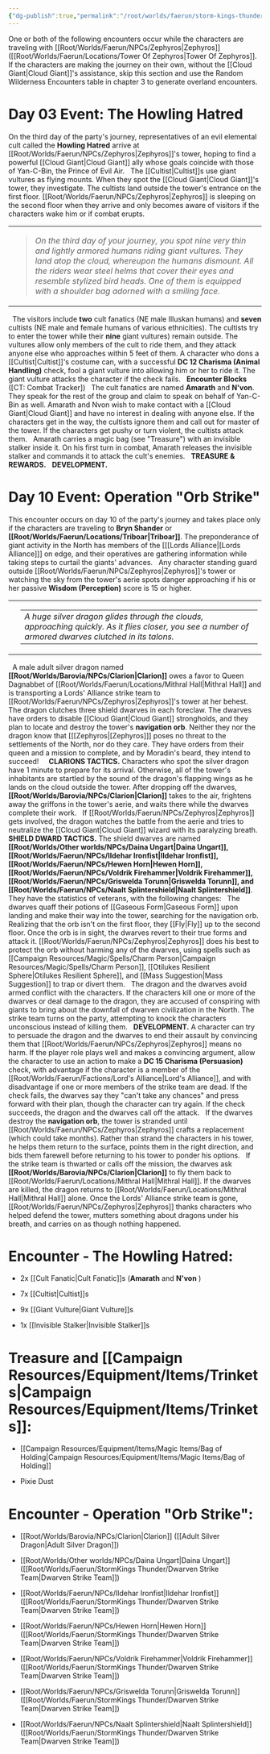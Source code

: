 ```yaml
---
{"dg-publish":true,"permalink":"/root/worlds/faerun/storm-kings-thunder/unfriendly-skies/"}
---
```



One or both of the following encounters occur while the characters are traveling with [[Root/Worlds/Faerun/NPCs/Zephyros\|Zephyros]]([[Root/Worlds/Faerun/Locations/Tower Of Zephyros\|Tower Of Zephyros]]. If the characters are making the journey on their own, without the [[Cloud Giant\|Cloud Giant]]'s assistance, skip this section and use the Random Wilderness Encounters table in chapter 3 to generate overland encounters.
 

# **Day 03 Event: The Howling Hatred**

On the third day of the party's journey, representatives of an evil elemental cult called the **Howling Hatred** arrive at [[Root/Worlds/Faerun/NPCs/Zephyros\|Zephyros]]'s tower, hoping to find a powerful [[Cloud Giant\|Cloud Giant]] ally whose goals coincide with those of Yan-C-Bin, the Prince of Evil Air.
 
The [[Cultist\|Cultist]]s use giant vultures as flying mounts. When they spot the [[Cloud Giant\|Cloud Giant]]'s tower, they investigate. The cultists land outside the tower's entrance on the first floor. [[Root/Worlds/Faerun/NPCs/Zephyros\|Zephyros]] is sleeping on the second floor when they arrive and only becomes aware of visitors if the characters wake him or if combat erupts.
 

<table><tbody><tr class="odd"><td><blockquote><p><em>On the third day of your journey, you spot nine very thin and lightly armored humans riding giant vultures. They land atop the cloud, whereupon the humans dismount. All the riders wear steel helms that cover their eyes and resemble stylized bird heads. One of them is equipped with a shoulder bag adorned with a smiling face.</em></p></blockquote></td></tr></tbody></table>

 
The visitors include **two** cult fanatics (NE male Illuskan humans) and **seven** cultists (NE male and female humans of various ethnicities). The cultists try to enter the tower while their **nine** giant vultures) remain outside. The vultures allow only members of the cult to ride them, and they attack anyone else who approaches within 5 feet of them. A character who dons a [[Cultist\|Cultist]]'s costume can, with a successful **DC 12 Charisma (Animal Handling)** check, fool a giant vulture into allowing him or her to ride it. The giant vulture attacks the character if the check fails.
 
**Encounter Blocks** ([CT: Combat Tracker])
 
The cult fanatics are named **Amarath** and **N'von**. They speak for the rest of the group and claim to speak on behalf of Yan-C-Bin as well. Amarath and Nvon wish to make contact with a [[Cloud Giant\|Cloud Giant]] and have no interest in dealing with anyone else. If the characters get in the way, the cultists ignore them and call out for master of the tower. If the characters get pushy or turn violent, the cultists attack them.
 
Amarath carries a magic bag (see "Treasure") with an invisible stalker inside it. On his first turn in combat, Amarath releases the invisible stalker and commands it to attack the cult's enemies.
 
**TREASURE & REWARDS.**
 
**DEVELOPMENT.**
 

# **Day 10 Event: Operation "Orb Strike"**

This encounter occurs on day 10 of the party's journey and takes place only if the characters are traveling to **Bryn Shander** or **[[Root/Worlds/Faerun/Locations/Triboar\|Triboar]]**. The preponderance of giant activity in the North has members of the [[[Lords Alliance\|[Lords Alliance]]] on edge, and their operatives are gathering information while taking steps to curtail the giants' advances.
 
Any character standing guard outside [[Root/Worlds/Faerun/NPCs/Zephyros\|Zephyros]]'s tower or watching the sky from the tower's aerie spots danger approaching if his or her passive **Wisdom (Perception)** score is 15 or higher.
 

<table><tbody><tr class="odd"><td></td><td><table><tbody><tr class="odd"><td><em>A huge silver dragon glides through the clouds, approaching quickly. As it flies closer, you see a number of armored dwarves clutched in its talons.</em></td></tr></tbody></table></td></tr></tbody></table>

 
A male adult silver dragon named **[[Root/Worlds/Barovia/NPCs/Clarion\|Clarion]]** owes a favor to Queen Dagnabbet of [[Root/Worlds/Faerun/Locations/Mithral Hall\|Mithral Hall]] and is transporting a Lords' Alliance strike team to [[Root/Worlds/Faerun/NPCs/Zephyros\|Zephyros]]'s tower at her behest. The dragon clutches three shield dwarves in each foreclaw. The dwarves have orders to disable [[Cloud Giant\|Cloud Giant]] strongholds, and they plan to locate and destroy the tower's **navigation orb**. Neither they nor the dragon know that [[[Zephyros\|[Zephyros]]] poses no threat to the settlements of the North, nor do they care. They have orders from their queen and a mission to complete, and by Moradin's beard, they intend to succeed!
 
 
**CLARIONS TACTICS.**
Characters who spot the silver dragon have 1 minute to prepare for its arrival. Otherwise, all of the tower's inhabitants are startled by the sound of the dragon's flapping wings as he lands on the cloud outside the tower. After dropping off the dwarves, **[[Root/Worlds/Barovia/NPCs/Clarion\|Clarion]]** takes to the air, frightens away the griffons in the tower's aerie, and waits there while the dwarves complete their work.
 
If [[Root/Worlds/Faerun/NPCs/Zephyros\|Zephyros]] gets involved, the dragon watches the battle from the aerie and tries to neutralize the [[Cloud Giant\|Cloud Giant]] wizard with its paralyzing breath.
 
**SHIELD DWARD TACTICS.**
The shield dwarves are named **[[Root/Worlds/Other worlds/NPCs/Daina Ungart\|Daina Ungart]], [[Root/Worlds/Faerun/NPCs/Ildehar Ironfist\|Ildehar Ironfist]], [[Root/Worlds/Faerun/NPCs/Hewen Horn\|Hewen Horn]], [[Root/Worlds/Faerun/NPCs/Voldrik Firehammer\|Voldrik Firehammer]], [[Root/Worlds/Faerun/NPCs/Griswelda Torunn\|Griswelda Torunn]], and [[Root/Worlds/Faerun/NPCs/Naalt Splintershield\|Naalt Splintershield]]**. They have the statistics of veterans, with the following changes:
 
The dwarves quaff their potions of [[Gaseous Form\|Gaseous Form]] upon landing and make their way into the tower, searching for the navigation orb. Realizing that the orb isn't on the first floor, they [[Fly\|Fly]] up to the second floor. Once the orb is in sight, the dwarves revert to their true forms and attack it. [[Root/Worlds/Faerun/NPCs/Zephyros\|Zephyros]] does his best to protect the orb without harming any of the dwarves, using spells such as [[Campaign Resources/Magic/Spells/Charm Person\|Campaign Resources/Magic/Spells/Charm Person]], [[Otilukes Resilient Sphere\|Otilukes Resilient Sphere]], and [[Mass Suggestion\|Mass Suggestion]] to trap or divert them.
 
The dragon and the dwarves avoid armed conflict with the characters. If the characters kill one or more of the dwarves or deal damage to the dragon, they are accused of conspiring with giants to bring about the downfall of dwarven civilization in the North. The strike team turns on the party, attempting to knock the characters unconscious instead of killing them.
 
**DEVELOPMENT.**
A character can try to persuade the dragon and the dwarves to end their assault by convincing them that [[Root/Worlds/Faerun/NPCs/Zephyros\|Zephyros]] means no harm. If the player role plays well and makes a convincing argument, allow the character to use an action to make a **DC 15 Charisma (Persuasion)** check, with advantage if the character is a member of the [[Root/Worlds/Faerun/Factions/Lord's Alliance\|Lord's Alliance]], and with disadvantage if one or more members of the strike team are dead. If the check fails, the dwarves say they "can't take any chances" and press forward with their plan, though the character can try again. If the check succeeds, the dragon and the dwarves call off the attack.
 
If the dwarves destroy the **navigation orb**, the tower is stranded until [[Root/Worlds/Faerun/NPCs/Zephyros\|Zephyros]] crafts a replacement (which could take months). Rather than strand the characters in his tower, he helps them return to the surface, points them in the right direction, and bids them farewell before returning to his tower to ponder his options.
 
If the strike team is thwarted or calls off the mission, the dwarves ask **[[Root/Worlds/Barovia/NPCs/Clarion\|Clarion]]** to fly them back to [[Root/Worlds/Faerun/Locations/Mithral Hall\|Mithral Hall]]. If the dwarves are killed, the dragon returns to [[Root/Worlds/Faerun/Locations/Mithral Hall\|Mithral Hall]] alone. Once the Lords' Alliance strike team is gone, [[Root/Worlds/Faerun/NPCs/Zephyros\|Zephyros]] thanks characters who helped defend the tower, mutters something about dragons under his breath, and carries on as though nothing happened.
 
# **Encounter - The Howling Hatred:** 

-   2x [[Cult Fanatic\|Cult Fanatic]]s (**Amarath** and **N'von** )

-   7x [[Cultist\|Cultist]]s

-   9x [[Giant Vulture\|Giant Vulture]]s

-   1x [[Invisible Stalker\|Invisible Stalker]]s

# **Treasure and [[Campaign Resources/Equipment/Items/Trinkets\|Campaign Resources/Equipment/Items/Trinkets]]:**

-   [[Campaign Resources/Equipment/Items/Magic Items/Bag of Holding\|Campaign Resources/Equipment/Items/Magic Items/Bag of Holding]]

-   Pixie Dust


# **Encounter - Operation "Orb Strike":**

-   [[Root/Worlds/Barovia/NPCs/Clarion\|Clarion]] ([[Adult Silver Dragon\|Adult Silver Dragon]])

-   [[Root/Worlds/Other worlds/NPCs/Daina Ungart\|Daina Ungart]] ([[Root/Worlds/Faerun/StormKings Thunder/Dwarven Strike Team\|Dwarven Strike Team]])

-   [[Root/Worlds/Faerun/NPCs/Ildehar Ironfist\|Ildehar Ironfist]] ([[Root/Worlds/Faerun/StormKings Thunder/Dwarven Strike Team\|Dwarven Strike Team]])

-   [[Root/Worlds/Faerun/NPCs/Hewen Horn\|Hewen Horn]] ([[Root/Worlds/Faerun/StormKings Thunder/Dwarven Strike Team\|Dwarven Strike Team]])

-   [[Root/Worlds/Faerun/NPCs/Voldrik Firehammer\|Voldrik Firehammer]] ([[Root/Worlds/Faerun/StormKings Thunder/Dwarven Strike Team\|Dwarven Strike Team]])

-   [[Root/Worlds/Faerun/NPCs/Griswelda Torunn\|Griswelda Torunn]] ([[Root/Worlds/Faerun/StormKings Thunder/Dwarven Strike Team\|Dwarven Strike Team]])

-   [[Root/Worlds/Faerun/NPCs/Naalt Splintershield\|Naalt Splintershield]] ([[Root/Worlds/Faerun/StormKings Thunder/Dwarven Strike Team\|Dwarven Strike Team]])
